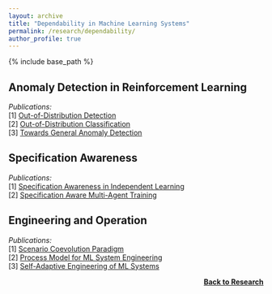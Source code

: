 ```yaml
---
layout: archive
title: "Dependability in Machine Learning Systems"
permalink: /research/dependability/
author_profile: true
---
```


{% include base_path %}

## Anomaly Detection in Reinforcement Learning

*Publications:*  
[1] [Out-of-Distribution Detection](http://thomyphan.github.io/files/2019-isaai-preprint.pdf)  
[2] [Out-of-Distribution Classification](http://thomyphan.github.io/files/2020-icaart-preprint.pdf)  
[3] [Towards General Anomaly Detection](https://www.ifaamas.org/Proceedings/aamas2022/pdfs/p1799.pdf)  

## Specification Awareness

*Publications:*  
[1] [Specification Awareness in Independent Learning](http://thomyphan.github.io/files/2021-icaart-preprint.pdf)  
[2] [Specification Aware Multi-Agent Training](https://arxiv.org/pdf/2012.07949.pdf)  

## Engineering and Operation

*Publications:*  
[1] [Scenario Coevolution Paradigm](https://epub.ub.uni-muenchen.de/73060/1/Gabor2020_Article_TheScenarioCoevolutionParadigm.pdf)  
[2] [Process Model for ML System Engineering](http://thomyphan.github.io/files/2020-qse-preprint.pdf)  
[3] [Self-Adaptive Engineering of ML Systems](http://thomyphan.github.io/files/2022-isola-preprint.pdf)  

<div style="float: right;">
    <a href="https://thomyphan.github.io/research/"><strong>Back to Research</strong></a>
</div>
